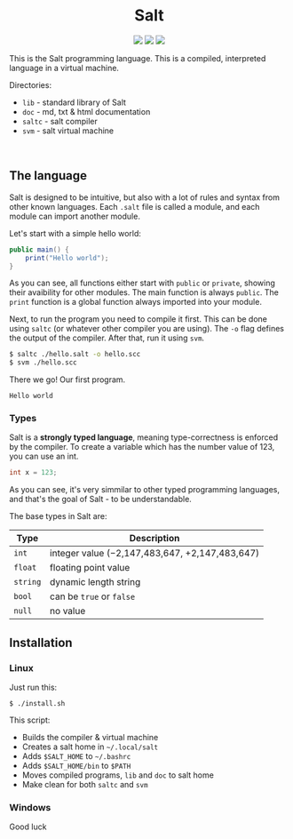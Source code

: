 <h1 align="center">Salt</h1>

<p align="center">
    <img src="https://img.shields.io/badge/Language-C & C++-aF405D?style=flat-square">
    <img src="https://img.shields.io/github/last-commit/EnderASz/Salt?label=Last%20commit&style=flat-square">
    <img src="https://img.shields.io/tokei/lines/github/EnderASz/Salt?label=Total%20lines&style=flat-square">
</p>


This is the Salt programming language. This is a compiled, interpreted language in a virtual machine.

Directories:
- `lib` - standard library of Salt
- `doc` - md, txt & html documentation
- `saltc` - salt compiler 
- `svm` - salt virtual machine 

<br>

## The language

Salt is designed to be intuitive, but also with a lot of rules and syntax from other known languages. Each `.salt`
file is called a module, and each module can import another module. 

Let's start with a simple hello world:
```java
public main() {
    print("Hello world");
}
```
As you can see, all functions either start with `public` or `private`, showing their avaibility for other modules.
The main function is always `public`. The `print` function is a global function always imported into your module.

Next, to run the program you need to compile it first. This can be done using `saltc` (or whatever other compiler
you are using). The `-o` flag defines the output of the compiler. After that, run it using `svm`.

```bash
$ saltc ./hello.salt -o hello.scc
$ svm ./hello.scc
```

There we go! Our first program.
```
Hello world
```

### Types

Salt is a **strongly typed language**, meaning type-correctness is enforced by the compiler. To create a variable
which has the number value of 123, you can use an int.
```java
int x = 123;
```
As you can see, it's very simmilar to other typed programming languages, and that's the goal of Salt - to be understandable.

The base types in Salt are: 

| Type     | Description                                    |
|----------|------------------------------------------------|
| `int`    | integer value (−2,147,483,647, +2,147,483,647) |
| `float`  | floating point value                           |
| `string` | dynamic length string                          |
| `bool`   | can be `true` or `false`                       |
| `null`   | no value                                       |


<!-- Installation section -->

## Installation

### Linux

Just run this:
```
$ ./install.sh
```
This script:
* Builds the compiler & virtual machine
* Creates a salt home in `~/.local/salt`
* Adds `$SALT_HOME` to `~/.bashrc`
* Adds `$SALT_HOME/bin` to `$PATH`
* Moves compiled programs, `lib` and `doc` to salt home
* Make clean for both `saltc` and `svm`

### Windows

Good luck
